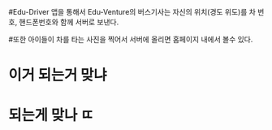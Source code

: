#Edu-Driver 앱을 통해서 Edu-Venture의 버스기사는 자신의 위치(경도 위도)를 차 번호, 핸드폰번호와 함께 서버로 보낸다.

#또한 아이들이 차를 타는 사진을 찍어서 서버에 올리면 홈페이지 내에서 볼수 있다.

# 이거 되는거 맞냐 

# 되는게 맞나 ㄸ